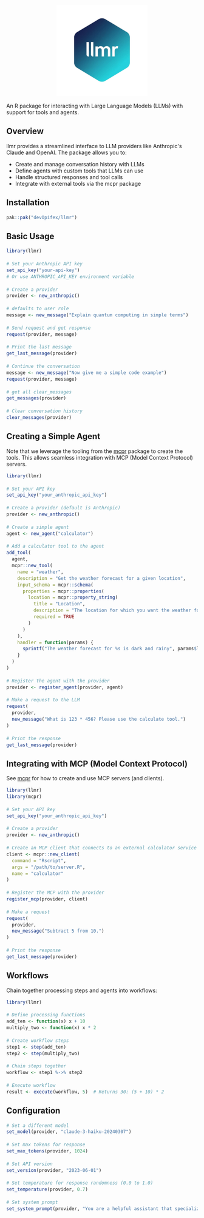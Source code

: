 <div align="center">
<img src="man/figures/logo.png" />
</div>

An R package for interacting with Large Language Models (LLMs) with support for tools and agents.

## Overview

llmr provides a streamlined interface to LLM providers like Anthropic's Claude and OpenAI. The package allows you to:

- Create and manage conversation history with LLMs
- Define agents with custom tools that LLMs can use
- Handle structured responses and tool calls
- Integrate with external tools via the mcpr package

## Installation

```r
pak::pak("devOpifex/llmr")
```

## Basic Usage

```r
library(llmr)

# Set your Anthropic API key
set_api_key("your-api-key") 
# Or use ANTHROPIC_API_KEY environment variable

# Create a provider
provider <- new_anthropic()

# defaults to user role
message <- new_message("Explain quantum computing in simple terms")

# Send request and get response
request(provider, message)

# Print the last message
get_last_message(provider)

# Continue the conversation
message <- new_message("Now give me a simple code example")
request(provider, message)

# get all clear_messages
get_messages(provider)

# Clear conversation history
clear_messages(provider)
```

## Creating a Simple Agent

Note that we leverage the tooling from the [mcpr](https://github.com/devOpifex/mcpr)
package to create the tools.
This allows seamless integration with MCP (Model Context Protocol) servers.

```r
library(llmr)

# Set your API key
set_api_key("your_anthropic_api_key")

# Create a provider (default is Anthropic)
provider <- new_anthropic()

# Create a simple agent
agent <- new_agent("calculator")

# Add a calculator tool to the agent
add_tool(
  agent,
  mcpr::new_tool(
    name = "weather",
    description = "Get the weather forecast for a given location",
    input_schema = mcpr::schema(
      properties = mcpr::properties(
        location = mcpr::property_string(
          title = "Location",
          description = "The location for which you want the weather forecast",
          required = TRUE
        )
      )
    ),
    handler = function(params) {
      sprintf("The weather forecast for %s is dark and rainy", params$location)
    }
  )
)

# Register the agent with the provider
provider <- register_agent(provider, agent)

# Make a request to the LLM
request(
  provider,
  new_message("What is 123 * 456? Please use the calculate tool.")
)

# Print the response
get_last_message(provider)
```

## Integrating with MCP (Model Context Protocol)

See [mcpr](https://github.com/devOpifex/mcpr) for how to create and use MCP
servers (and clients).

```r
library(llmr)
library(mcpr)

# Set your API key
set_api_key("your_anthropic_api_key")

# Create a provider
provider <- new_anthropic()

# Create an MCP client that connects to an external calculator service
client <- mcpr::new_client(
  command = "Rscript",
  args = "/path/to/server.R",
  name = "calculator"
)

# Register the MCP with the provider
register_mcp(provider, client)

# Make a request
request(
  provider, 
  new_message("Subtract 5 from 10.")
)

# Print the response
get_last_message(provider)
```

## Workflows

Chain together processing steps and agents into workflows:

```r
library(llmr)

# Define processing functions
add_ten <- function(x) x + 10
multiply_two <- function(x) x * 2

# Create workflow steps
step1 <- step(add_ten)
step2 <- step(multiply_two)

# Chain steps together
workflow <- step1 %->% step2

# Execute workflow
result <- execute(workflow, 5)  # Returns 30: (5 + 10) * 2
```

## Configuration

```r
# Set a different model
set_model(provider, "claude-3-haiku-20240307")

# Set max tokens for response
set_max_tokens(provider, 1024)

# Set API version
set_version(provider, "2023-06-01")

# Set temperature for response randomness (0.0 to 1.0)
set_temperature(provider, 0.7)

# Set system prompt
set_system_prompt(provider, "You are a helpful assistant that specializes in R programming.")
```
